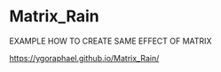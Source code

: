 # Matrix_Rain

EXAMPLE HOW TO CREATE SAME EFFECT OF MATRIX

https://ygoraphael.github.io/Matrix_Rain/
